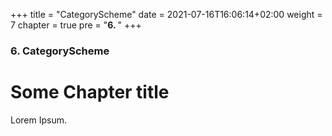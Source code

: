 +++
title = "CategoryScheme"
date = 2021-07-16T16:06:14+02:00
weight = 7
chapter = true
pre = "<b>6. </b>"
+++

### 6. CategoryScheme

# Some Chapter title

Lorem Ipsum.